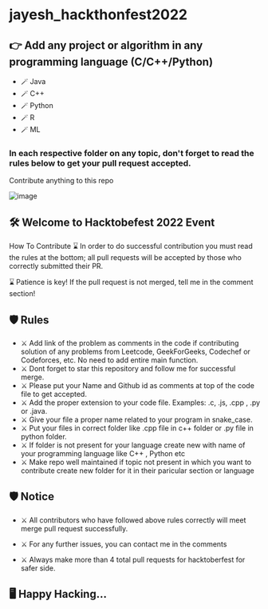 # jayesh_hackthonfest2022

## 👉 Add any project or algorithm in any programming language (C/C++/Python)
- 🪄 Java
- 🪄 C++
- 🪄 Python
- 🪄 R
- 🪄 ML


### In each respective folder on any topic, don't forget to read the rules below to get your pull request accepted.
 
Contribute anything to this repo

![image](https://user-images.githubusercontent.com/83506458/194625678-fd699b37-4aa9-48df-9dc3-a8165192618d.png)

## 🛠 Welcome to Hacktobefest 2022 Event

How To Contribute
⌛️ In order to do successful contribution you must read the rules at the bottom; all pull requests will be accepted by those who correctly submitted their PR.

⌛️ Patience is key! If the pull request is not merged, tell me in the comment section!


## 🛡 Rules
- ⚔️ Add link of the problem as comments in the code if contributing solution of any problems from Leetcode, GeekForGeeks, Codechef or Codeforces, etc. No need to add entire main function.
- ⚔️ Dont forget to star this repository and follow me for successful merge.
- ⚔️ Please put your Name and Github id as comments at top of the code file to get accepted.
- ⚔️ Add the proper extension to your code file. Examples: .c, .js, .cpp , .py or .java.
- ⚔️ Give your file a proper name related to your program in snake_case.
- ⚔️ Put your files in correct folder like .cpp file in c++ folder or .py file in python folder.
- ⚔️ If folder is not present for your language create new with name of your programming language like C++ , Python etc
- ⚔️ Make repo well maintained if topic not present in which you want to contribute create new folder for it in their paricular section or language

## 🛡 Notice
- ⚔️ All contributors who have followed above rules correctly will meet merge pull request successfully.

- ⚔️ For any further issues, you can contact me in the comments

- ⚔️ Always make more than 4 total pull requests for hacktoberfest for safer side.


## 🖥️ Happy Hacking...
